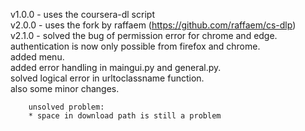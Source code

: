 v1.0.0 - uses the coursera-dl script  
v2.0.0 - uses the fork by raffaem (https://github.com/raffaem/cs-dlp)  
v2.1.0 - solved the bug of permission error for chrome and edge.   
        authentication is now only possible from firefox and chrome.  
        added menu.  
        added error handling in maingui.py and general.py.  
        solved logical error in urltoclassname function.  
        also some minor changes.  

        unsolved problem:  
        * space in download path is still a problem  